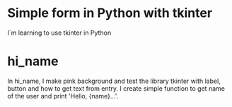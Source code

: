 # Simple form in Python with tkinter
I`m learning to use tkinter in Python

# hi_name
In hi_name, I make pink background and test the library tkinter with label, button and how to get text from entry. 
I create simple function to get name of the user and print 'Hello, {name}...'.
